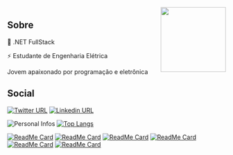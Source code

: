<img align="right" width="150" height="150" src="https://upload.wikimedia.org/wikipedia/commons/thumb/7/7a/C_Sharp_logo.svg/200px-C_Sharp_logo.svg.png">

## Sobre

💜 .NET FullStack

⚡ Estudante de Engenharia Elétrica

Jovem apaixonado por programação e eletrônica

## Social
[![Twitter URL](https://img.shields.io/twitter/url?color=%231DA1F2&label=Siga-me&logo=twitter&logoColor=%231DA1F2&style=flat-square&url=https://twitter.com/Logikoz)](https://twitter.com/Logikoz)
[![Linkedin URL](https://img.shields.io/twitter/url?color=%230072b1&label=Conecte-se&logo=linkedin&logoColor=%230072b1&style=flat-square&url=https://www.linkedin.com/in/Logikoz)](https://www.linkedin.com/in/Logikoz)

![Personal Infos](https://github-readme-stats.vercel.app/api?username=logikoz&show_icons=true&count_private=true)
[![Top Langs](https://github-readme-stats.vercel.app/api/top-langs/?username=logikoz&hide=javascript,html,css&count_private=true)](https://github.com/logikoz)

[![ReadMe Card](https://github-readme-stats.vercel.app/api/pin/?username=speckoz&repo=UniLinks)](https://github.com/speckoz/UniLinks)
[![ReadMe Card](https://github-readme-stats.vercel.app/api/pin/?username=speckoz&repo=BukkitDev)](https://github.com/speckoz/BukkitDev)
[![ReadMe Card](https://github-readme-stats.vercel.app/api/pin/?username=speckoz&repo=Quiz)](https://github.com/speckoz/Quiz)
[![ReadMe Card](https://github-readme-stats.vercel.app/api/pin/?username=speckoz&repo=Nomenclatura)](https://github.com/speckoz/Nomenclatura)
[![ReadMe Card](https://github-readme-stats.vercel.app/api/pin/?username=Logikoz&repo=RoboSeguidorLinha-ViverCiencia2019)](https://github.com/Logikoz/RoboSeguidorLinha-ViverCiencia2019)
[![ReadMe Card](https://github-readme-stats.vercel.app/api/pin/?username=Logikoz&repo=DB-Alunos-PortugolStudio)](https://github.com/Logikoz/DB-Alunos-PortugolStudio)
